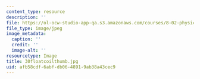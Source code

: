 ```yaml
---
content_type: resource
description: ''
file: https://ol-ocw-studio-app-qa.s3.amazonaws.com/courses/8-02-physics-ii-electricity-and-magnetism-spring-2007/afb58cdf6abfdb0648919ab38a43cec9_30floatcoilthumb.jpg
file_type: image/jpeg
image_metadata:
  caption: ''
  credit: ''
  image-alt: ''
resourcetype: Image
title: 30floatcoilthumb.jpg
uid: afb58cdf-6abf-db06-4891-9ab38a43cec9
---
```

